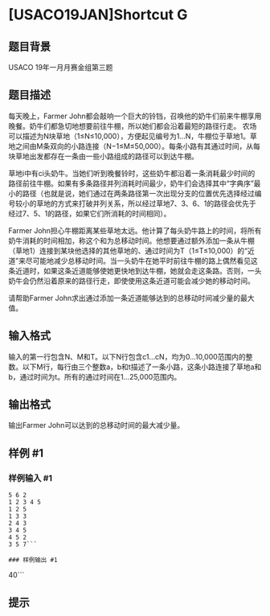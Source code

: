 # [USACO19JAN]Shortcut G

## 题目背景

USACO 19年一月月赛金组第三题

## 题目描述

每天晚上，Farmer John都会敲响一个巨大的铃铛，召唤他的奶牛们前来牛棚享用晚餐。奶牛们都急切地想要前往牛棚，所以她们都会沿着最短的路径行走。
农场可以描述为N块草地（1≤N≤10,000），方便起见编号为1…N，牛棚位于草地1。草地之间由M条双向的小路连接（N−1≤M≤50,000）。每条小路有其通过时间，从每块草地出发都存在一条由一些小路组成的路径可以到达牛棚。

草地i中有ci头奶牛。当她们听到晚餐铃时，这些奶牛都沿着一条消耗最少时间的路径前往牛棚。如果有多条路径并列消耗时间最少，奶牛们会选择其中“字典序”最小的路径（也就是说，她们通过在两条路径第一次出现分支的位置优先选择经过编号较小的草地的方式来打破并列关系，所以经过草地7、3、6、1的路径会优先于经过7、5、1的路径，如果它们所消耗的时间相同）。

Farmer John担心牛棚距离某些草地太远。他计算了每头奶牛路上的时间，将所有奶牛消耗的时间相加，称这个和为总移动时间。他想要通过额外添加一条从牛棚（草地1）连接到某块他选择的其他草地的、通过时间为T（1≤T≤10,000）的“近道”来尽可能地减少总移动时间。当一头奶牛在她平时前往牛棚的路上偶然看见这条近道时，如果这条近道能够使她更快地到达牛棚，她就会走这条路。否则，一头奶牛会仍然沿着原来的路径行走，即使使用这条近道可能会减少她的移动时间。

请帮助Farmer John求出通过添加一条近道能够达到的总移动时间减少量的最大值。

## 输入格式

输入的第一行包含N、M和T。以下N行包含c1…cN，均为0…10,000范围内的整数。以下M行，每行由三个整数a，b和t描述了一条小路，这条小路连接了草地a和b，通过时间为t。所有的通过时间在1…25,000范围内。

## 输出格式

输出Farmer John可以达到的总移动时间的最大减少量。

## 样例 #1

### 样例输入 #1
```
5 6 2
1 2 3 4 5
1 2 5
1 3 3
2 4 3
3 4 5
4 5 2
3 5 7```

### 样例输出 #1

```
40```

## 提示


